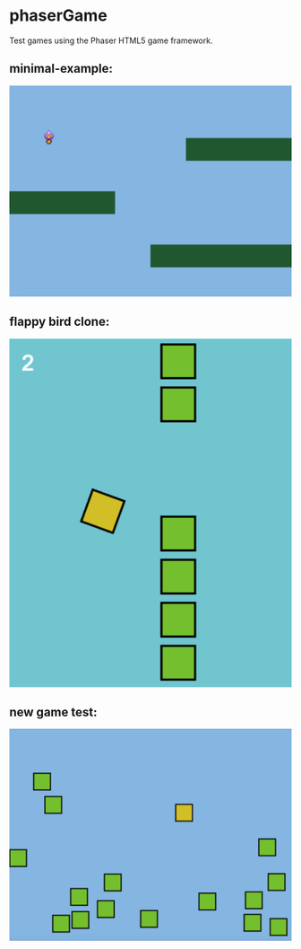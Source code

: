 # phaserGame
Test games using the Phaser HTML5 game framework.

## minimal-example:
![minimal-example](https://github.com/hchiam/phaserGame/blob/master/Screenshot_minimal-example.png "minimal-example")

## flappy bird clone:
![flappyBirdClone](https://github.com/hchiam/phaserGame/blob/master/Screenshot_flappyBirdClone.png "flappy bird clone")

## new game test:
![newGame](https://github.com/hchiam/phaserGame/blob/master/Screenshot_newGame.png "new game test")